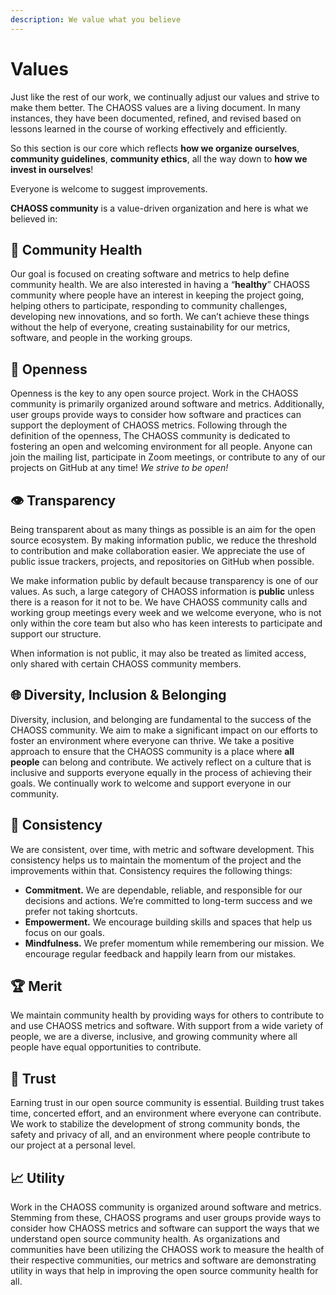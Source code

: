 ```yaml
---
description: We value what you believe
---
```


# Values

Just like the rest of our work, we continually adjust our values and strive to make them better. The CHAOSS values are a living document. In many instances, they have been documented, refined, and revised based on lessons learned in the course of working effectively and efficiently.

So this section is our core which reflects **how we organize ourselves**, **community guidelines**, **community ethics**, all the way down to **how we invest in ourselves**!

Everyone is welcome to suggest improvements.

**CHAOSS community** is a value-driven organization and here is what we believed in:

## 🌱 Community Health

Our goal is focused on creating software and metrics to help define community health. We are also interested in having a “**healthy**” CHAOSS community where people have an interest in keeping the project going, helping others to participate, responding to community challenges, developing new innovations, and so forth. We can’t achieve these things without the help of everyone, creating sustainability for our metrics, software, and people in the working groups.

## 👐 **Openness**

Openness is the key to any open source project. Work in the CHAOSS community is primarily organized around software and metrics. Additionally, user groups provide ways to consider how software and practices can support the deployment of CHAOSS metrics. Following through the definition of the openness, The CHAOSS community is dedicated to fostering an open and welcoming environment for all people. Anyone can join the mailing list, participate in Zoom meetings, or contribute to any of our projects on GitHub at any time! _We strive to be open!_

## 👁 **Transparency**

Being transparent about as many things as possible is an aim for the open source ecosystem. By making information public, we reduce the threshold to contribution and make collaboration easier. We appreciate the use of public issue trackers, projects, and repositories on GitHub when possible.

We make information public by default because transparency is one of our values. As such, a large category of CHAOSS information is **public** unless there is a reason for it not to be. We have CHAOSS community calls and working group meetings every week and we welcome everyone, who is not only within the core team but also who has keen interests to participate and support our structure.

When information is not public, it may also be treated as limited access, only shared with certain CHAOSS community members.

## 🌐 Diversity, Inclusion & Belonging

Diversity, inclusion, and belonging are fundamental to the success of the CHAOSS community. We aim to make a significant impact on our efforts to foster an environment where everyone can thrive. We take a positive approach to ensure that the CHAOSS community is a place where **all people** can belong and contribute. We actively reflect on a culture that is inclusive and supports everyone equally in the process of achieving their goals. We continually work to welcome and support everyone in our community.

## 🏁 Consistency

We are consistent, over time, with metric and software development. This consistency helps us to maintain the momentum of the project and the improvements within that. Consistency requires the following things:

* **Commitment.** We are dependable, reliable, and responsible for our decisions and actions. We’re committed to long-term success and we prefer not taking shortcuts.
* **Empowerment.** We encourage building skills and spaces that help us focus on our goals.
* **Mindfulness.** We prefer momentum while remembering our mission. We encourage regular feedback and happily learn from our mistakes.

## 🏆 Merit

We maintain community health by providing ways for others to contribute to and use CHAOSS metrics and software. With support from a wide variety of people, we are a diverse, inclusive, and growing community where all people have equal opportunities to contribute.

## 🤗 Trust

Earning trust in our open source community is essential. Building trust takes time, concerted effort, and an environment where everyone can contribute. We work to stabilize the development of strong community bonds, the safety and privacy of all, and an environment where people contribute to our project at a personal level.

## 📈 Utility

Work in the CHAOSS community is organized around software and metrics. Stemming from these, CHAOSS programs and user groups provide ways to consider how CHAOSS metrics and software can support the ways that we understand open source community health. As organizations and communities have been utilizing the CHAOSS work to measure the health of their respective communities,  our metrics and software are demonstrating utility in ways that help in improving the open source community health for all.



